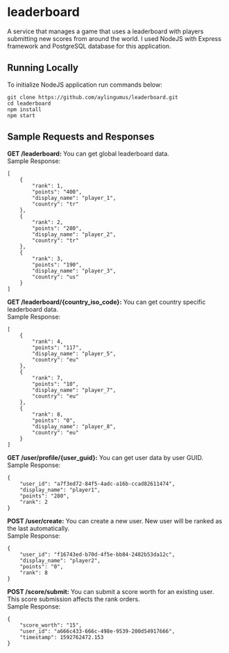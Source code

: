 # leaderboard
A service that manages a game that uses a leaderboard with players submitting new scores from around the world. I used NodeJS with Express framework and PostgreSQL database for this application.

## Running Locally
To initialize NodeJS application run commands below:
```
git clone https://github.com/aylingumus/leaderboard.git
cd leaderboard
npm install
npm start
```

## Sample Requests and Responses

<b>GET /leaderboard:</b> You can get global leaderboard data.<br />
Sample Response:
```
[
    {
        "rank": 1,
        "points": "400",
        "display_name": "player_1",
        "country": "tr"
    },
    {
        "rank": 2,
        "points": "280",
        "display_name": "player_2",
        "country": "tr"
    },
    {
        "rank": 3,
        "points": "190",
        "display_name": "player_3",
        "country": "us"
    }
]
```

<b>GET /leaderboard/{country_iso_code}:</b> You can get country specific leaderboard data.<br />
Sample Response:
```
[
    {
        "rank": 4,
        "points": "117",
        "display_name": "player_5",
        "country": "eu"
    },
    {
        "rank": 7,
        "points": "10",
        "display_name": "player_7",
        "country": "eu"
    },
    {
        "rank": 8,
        "points": "0",
        "display_name": "player_8",
        "country": "eu"
    }
]
```

<b>GET /user/profile/{user_guid}:</b> You can get user data by user GUID.<br />
Sample Response:
```
{
    "user_id": "a7f3ed72-84f5-4adc-a16b-ccad82611474",
    "display_name": "player1",
    "points": "280",
    "rank": 2
}
```

<b>POST /user/create:</b> You can create a new user. New user will be ranked as the last automatically.<br />
Sample Response:
```
{
    "user_id": "f16743ed-b70d-4f5e-bb84-2482b53da12c",
    "display_name": "player2",
    "points": "0",
    "rank": 8
}
```

<b>POST /score/submit:</b> You can submit a score worth for an existing user. This score submission affects the rank orders.<br />
Sample Response:
```
{
    "score_worth": "15",
    "user_id": "a666c433-666c-498e-9539-200d54917666",
    "timestamp": 1592762472.153
}
```